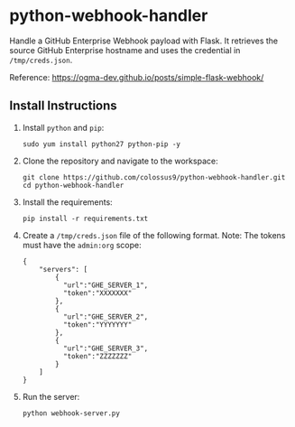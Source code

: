 # python-webhook-handler

Handle a GitHub Enterprise Webhook payload with Flask. It retrieves the source GitHub Enterprise hostname and uses the credential in `/tmp/creds.json`.

Reference: https://ogma-dev.github.io/posts/simple-flask-webhook/

## Install Instructions

1. Install `python` and `pip`:

    ```
    sudo yum install python27 python-pip -y
    ```

1. Clone the repository and navigate to the workspace:

    ```
    git clone https://github.com/colossus9/python-webhook-handler.git
    cd python-webhook-handler
    ```

1. Install the requirements:

    ```
    pip install -r requirements.txt
    ```

1. Create a `/tmp/creds.json` file of the following format. Note: The tokens must have the `admin:org` scope:

    ```
    {
        "servers": [
            {
              "url":"GHE_SERVER_1",
              "token":"XXXXXXX"
            },
            {
              "url":"GHE_SERVER_2",
              "token":"YYYYYYY"
            },
            {
              "url":"GHE_SERVER_3",
              "token":"ZZZZZZZ"
            }
        ]
    }
    ```

1. Run the server:

    ```
    python webhook-server.py
    ```
